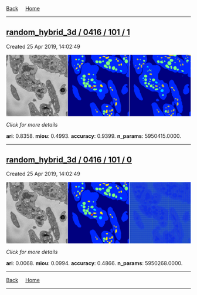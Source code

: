 
[Back](..)&nbsp;&nbsp;&nbsp;&nbsp;&nbsp;[Home](https://leapmanlab.github.io/snapshots)

---

<div class="summary"><a href="1"><h2>random_hybrid_3d / 0416 / 101 / 1</h2></a><p>Created 25 Apr 2019, 14:02:49
</p><a href="1"><img src="1/media/summary.png" align="center"></a><p>
<i>Click for more details</i>
</p></div>

**ari**: 0.8358. **miou**: 0.4993. **accuracy**: 0.9399. **n_params**: 5950415.0000. 

---

<div class="summary"><a href="0"><h2>random_hybrid_3d / 0416 / 101 / 0</h2></a><p>Created 25 Apr 2019, 14:02:49
</p><a href="0"><img src="0/media/summary.png" align="center"></a><p>
<i>Click for more details</i>
</p></div>

**ari**: 0.0068. **miou**: 0.0994. **accuracy**: 0.4866. **n_params**: 5950268.0000. 

---

[Back](..)&nbsp;&nbsp;&nbsp;&nbsp;&nbsp;[Home](https://leapmanlab.github.io/snapshots)

---